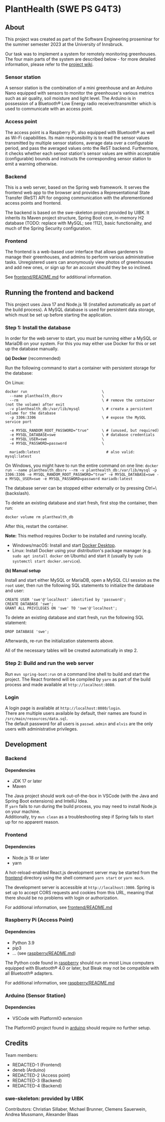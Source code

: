 # PlantHealth (SWE PS G4T3)

## About

This project was created as part of the Software Engineering proseminar for the summer semester 2023 at the University of Innsbruck.

Our task was to implement a system for remotely monitoring greenhouses. The four main parts of the system are described below - for more detailed information, please refer to the [project wiki](https://git.uibk.ac.at/informatik/qe/swess23/group4/g4t3/-/wikis/home).

### Sensor station

A sensor station is the combination of a mini greenhouse and an Arduino Nano equipped with sensors to monitor the greenhouse's various metrics such as air quality, soil moisture and light level. The Arduino is in possession of a Bluetooth® Low Energy radio receiver/transmitter which is used to communicate with an access point.

### Access point

The access point is a Raspberry Pi, also equipped with Bluetooth® as well as Wi-Fi capabilities. Its main responsibility is to read the sensor values transmitted by multiple sensor stations, average data over a configurable period, and pass the averaged values onto the ReST backend. Furthermore, it checks whether each sensor station's sensor values are within acceptable (configurable) bounds and instructs the corresponding sensor station to emit a warning otherwise.

### Backend

This is a web server, based on the Spring web framework. It serves the frontend web app to the browser and provides a Representational State Transfer (ReST) API for ongoing communication with the aforementioned access points and frontend.

The backend is based on the swe-skeleton project provided by UIBK. It inherits its Maven project structure, Spring Boot core, in-memory H2 database (TODO: replace with MySQL; see !112), basic functionality, and much of the Spring Security configuration.

### Frontend

The frontend is a web-based user interface that allows gardeners to manage their greenhouses, and admins to perform various administrative tasks. Unregistered users can anonymously view photos of greenhouses and add new ones, or sign up for an account should they be so inclined.

See [frontend/README.md](frontend/README.md) for additional information.

## Running the frontend and backend

This project uses Java 17 and Node.js 18 (installed automatically as part of the build process). A MySQL database is used for persistent data storage, which must be set up before starting the application.

### Step 1: Install the database

In order for the web server to start, you must be running either a MySQL or MariaDB on your system. For this you may either use Docker for this or set up the database manually.

**(a) Docker** (recommended)

Run the following command to start a container with persistent storage for the database:

On Linux:

```
docker run                                  \
  --name planthealth_dbsrv                  \
  --rm                                      \ # remove the container (not the volume) after exit
  -v planthealth_db:/var/lib/mysql          \ # create a persistent volume for the database
  -p 3306:3306                              \ # expose the MySQL service port

  -e MYSQL_RANDOM_ROOT_PASSWORD="true"      \ # (unused, but required)
  -e MYSQL_DATABASE=swe                     \ # database credentials
  -e MYSQL_USER=swe                         \
  -e MYSQL_PASSWORD=password                \

  mariadb:latest                              # also valid: mysql:latest
```

On Windows, you might have to run the entire command on one line:
`docker run --name planthealth_dbsrv --rm -v planthealth_db:/var/lib/mysql -p 3306:3306 -e MYSQL_RANDOM_ROOT_PASSWORD="true" -e MYSQL_DATABASE=swe -e MYSQL_USER=swe -e MYSQL_PASSWORD=password mariadb:latest`

The database server can be stopped either externally or by pressing Ctrl+\ (backslash).

To delete an existing database and start fresh, first stop the container, then run:

```
docker volume rm planthealth_db
```

After this, restart the container.

**Note:** This method requires Docker to be installed and running locally.

- Windows/macOS: Install and start [Docker Desktop](https://www.docker.com/products/docker-desktop/).
- Linux: Install Docker using your distribution's package manager (e.g. `sudo apt install docker` on Ubuntu) and start it (usually by `sudo systemctl start docker.service`).

**(b) Manual setup**

Install and start either MySQL or MariaDB, open a MySQL CLI session as the `root` user, then run the following SQL statements to initialize the database and user:

```
CREATE USER 'swe'@'localhost' identified by 'password';
CREATE DATABASE 'swe';
GRANT ALL PRIVILEGES ON 'swe' TO 'swe'@'localhost';
```

To delete an existing database and start fresh, run the following SQL statement:

```
DROP DATABASE 'swe';
```

Afterwards, re-run the initialization statements above.

All of the necessary tables will be created automatically in step 2.

### Step 2: Build and run the web server

Run `mvn spring-boot:run` on a command line shell to build and start the project. The React frontend will be compiled by `yarn` as part of the build process and made available at `http://localhost:8080`.

### Login

A login page is available at `http://localhost:8080/login`.\
There are multiple users available by default, their names are found in `/src/main/resources/data.sql`.\
The default password for all users is `passwd`. `admin` and `elvis` are the only users with administrative privileges.

## Development

### Backend

#### Dependencies

- JDK 17 or later
- Maven

The Java project should work out-of-the-box in VSCode (with the Java and Spring Boot extensions) and IntelliJ Idea.\
If `yarn` fails to run during the build process, you may need to install Node.js on your machine.\
Additionally, try `mvn clean` as a troubleshooting step if Spring fails to start up for no apparent reason.

### Frontend

#### Dependencies

- Node.js 18 or later
- yarn

A hot-reload-enabled React.js development server may be started from the [frontend](frontend/) directory using the shell command `yarn start` or `yarn mock`.

The development server is accessible at `http://localhost:3000`. Spring is set up to accept CORS requests and cookies from this URL, meaning that there should be no problems with login or authorization.

For additional information, see [frontend/README.md](frontend/README.md)

### Raspberry Pi (Access Point)

#### Dependencies

- Python 3.9
- pip3
- ... (see [raspberry/README.md](raspberry/README.md))

The Python code found in [raspberry](raspberry/) should run on most Linux computers equipped with Bluetooth® 4.0 or later, but Bleak may not be compatible with all Bluetooth® adapters.

For additional information, see [raspberry/README.md](raspberry/README.md)

### Arduino (Sensor Station)

#### Dependencies

- VSCode with PlatformIO extension

The PlatformIO project found in [arduino](arduino/) should require no further setup.

## Credits

Team members:

- REDACTED-1 (Frontend)
- deneb (Arduino)
- REDACTED-2 (Access point)
- REDACTED-3 (Backend)
- REDACTED-4 (Backend)

### swe-skeleton: provided by UIBK

Contributors:
Christian Sillaber,
Michael Brunner,
Clemens Sauerwein,
Andrea Mussmann,
Alexander Blaas
